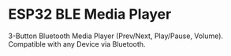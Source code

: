 # ESP32 BLE Media Player
3-Button Bluetooth Media Player (Prev/Next, Play/Pause, Volume). Compatible with any Device via Bluetooth.

